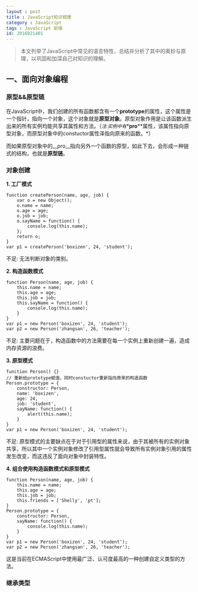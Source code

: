 ```yaml
---
layout : post
title : JavaScript知识梳理
category : JavaScript
tags : JavaScript 前端
id: 2016021401
---
```


> 本文列举了JavaScript中常见的语言特性，总结并分析了其中的奥妙与原理，以巩固和加深自己对知识的理解。

<style>
	em {
		font-size: 0.8rem;
	}	
</style>

## 一、面向对象编程

### **原型&&原型链**

在JavaScript中，我们创建的所有函数都含有一个**prototype**的属性，这个属性是一个指针，指向一个对象，这个对象就是**原型对象**。原型对象作用是让该函数派生出来的所有实例均能共享其属性和方法。（*注:实例中有**__pro__**属性，该属性指向原型对象，而原型对象中的constuctor属性泽指向原来的函数。*）

而如果原型对象中的__pro__指向另外一个函数的原型，如此下去，会形成一种链式的结构，也就是**原型链**。

<!--img src="/img/posts/js_summary/prototype.jpg" alt="原型链"-->

### **对象创建**

 **1. 工厂模式** 

	function createPerson(name, age, job) {
		var o = new Object();
		o.name = name;
		o.age = age;
		o.job = job;
		o.sayName = function() {
			console.log(this.name);
		};
		return o;
	}	
	var p1 = createPerson('boxizen', 24, 'student');

不足: 无法判断对象的类别。

**2. 构造函数模式** 
	
	function Person(name, age, job) {
		this.name = name;
		this.age = age;
		this.job = job;
		this.sayName = function() {
			console.log(this.name);
		}
	}
	var p1 = new Person('boxizen', 24, 'student');
	var p2 = new Person('zhangsan', 26, 'teacher');

不足: 主要问题在于，构造函数中的方法需要在每一个实例上重新创建一遍，造成内存资源的浪费。

**3. 原型模式** 
	
	function Person() {}
	// 重新给prototype赋值，同时constuctor重新指向原来的构造函数
	Person.prototype = {
		constructor: Person,
		name: 'boxizen',
		age: 24,
		job: 'student',
		sayName: function() {
			alert(this.name);
		}
	}
	var p1 = new Person('boxizen', 24, 'student');

不足: 原型模式的主要缺点在于对于引用型的属性来说，由于其被所有的实例对象共享，所以其中一个实例对象修改了引用型属性就会导致所有实例对象引用的属性发生改变，而这违反了面向对象中封装特性。

**4. 组合使用构造函数模式和原型模式** 

	function Person(name, age, job) {
		this.name = name;
		this.age = age;
		this.job = job;
		this.friends = ['Shelly', 'pt'];
	}
	Person.prototype = {
		constructor: Person,
		sayName: function() {
			console.log(this.name);
		}
	}
	var p1 = new Person('boxizen', 24, 'student');
	var p2 = new Person('zhangsan', 26, 'teacher');

这是当前在ECMAScript中使用最广泛、认可度最高的一种创建自定义类型的方法。

### 继承类型


